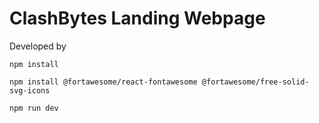 # ClashBytes Landing Webpage
Developed by    

`npm install`

`npm install @fortawesome/react-fontawesome @fortawesome/free-solid-svg-icons`

`npm run dev`
